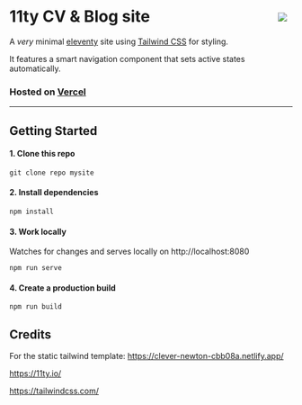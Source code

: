 # 11ty CV & Blog site <img style="float: right; padding: 10px;" src="https://page-views.glitch.me/badge?page_id=WORTI3.wortie">

A *very* minimal [eleventy](https://11ty.io/) site using [Tailwind CSS](https://tailwindcss.com/) for styling.

It features a smart navigation component that sets active states automatically.

### Hosted on [Vercel](https://https://vercel.com/)

---

## Getting Started

#### 1. Clone this repo

```
git clone repo mysite
```

#### 2. Install dependencies

```
npm install
```

#### 3. Work locally
Watches for changes and serves locally on http://localhost:8080

```
npm run serve
```

#### 4. Create a production build

```
npm run build
```

## Credits

 For the static tailwind template: https://clever-newton-cbb08a.netlify.app/

 https://11ty.io/

 https://tailwindcss.com/
